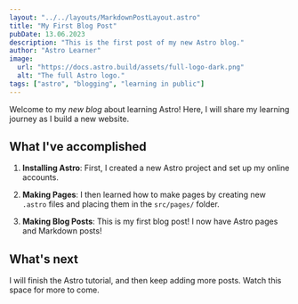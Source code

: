 ```yaml
---
layout: "../../layouts/MarkdownPostLayout.astro"
title: "My First Blog Post"
pubDate: 13.06.2023
description: "This is the first post of my new Astro blog."
author: "Astro Learner"
image:
  url: "https://docs.astro.build/assets/full-logo-dark.png"
  alt: "The full Astro logo."
tags: ["astro", "blogging", "learning in public"]
---
```


Welcome to my _new blog_ about learning Astro! Here, I will share my learning journey as I build a new website.

## What I've accomplished

1. **Installing Astro**: First, I created a new Astro project and set up my online accounts.

2. **Making Pages**: I then learned how to make pages by creating new `.astro` files and placing them in the `src/pages/` folder.

3. **Making Blog Posts**: This is my first blog post! I now have Astro pages and Markdown posts!

## What's next

I will finish the Astro tutorial, and then keep adding more posts. Watch this space for more to come.
